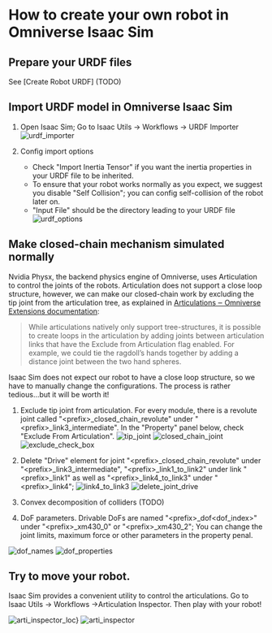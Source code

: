 [asset]: /OmniverseGym/Docs/assets

# How to create your own robot in Omniverse Isaac Sim

## Prepare your URDF files
See [Create Robot URDF] (TODO)

## Import URDF model in Omniverse Isaac Sim
1. Open Isaac Sim; Go to Isaac Utils -> Workflows -> URDF Importer
![urdf_importer](/OmniverseGym/Docs/assets/urdf_importer_location.PNG)

1. Config import options
    - Check "Import Inertia Tensor" if you want the inertia properties in your URDF file to be inherited.
    - To ensure that your robot works normally as you expect, we suggest you disable "Self Collision"; you can config self-collision of the robot later on.
    - "Input File" should be the directory leading to your URDF file
![urdf_options](/OmniverseGym/Docs/assets/urdf_importer_options.PNG)

## Make closed-chain mechanism simulated normally
Nvidia Physx, the backend physics engine of Omniverse, uses Articulation to control the joints of the robots. Articulation does not support a close loop structure, however, we can make our closed-chain work by excluding the tip joint from the articulation tree, as explained in [Articulations ‒ Omniverse Extensions documentation](https://docs.omniverse.nvidia.com/prod_extensions/prod_extensions/ext_physics/articulations.html):

>While articulations natively only support tree-structures, it is 
possible to create loops in the articulation by adding joints between 
articulation links that have the Exclude from Articulation flag enabled. For example, we could tie the ragdoll’s hands together by adding a distance joint between the two hand spheres.

Isaac Sim does not expect our robot to have a close loop structure, so we have to manually change the configurations. The process is rather tedious...but it will be worth it!

1. Exclude tip joint from articulation. For every module, there is a revolute joint called "\<prefix\>_closed_chain_revolute" under "\<prefix\>_link3_intermediate".  In the "Property" panel below, check "Exclude From Articulation".
![tip_joint](/OmniverseGym/Docs/assets/tip_joint_location.PNG) 
![closed_chain_joint](/OmniverseGym/Docs/assets/close_chain_joint_name.PNG) 
![exclude_check_box](/OmniverseGym/Docs/assets/check_exclude.PNG)

1. Delete "Drive" element for joint "\<prefix\>_closed_chain_revolute" under "\<prefix\>_link3_intermediate", "\<prefix\>_link1_to_link2" under link "\<prefix\>_link1"  as well as "\<prefix\>_link4_to_link3" under "\<prefix\>_link4";
![link4_to_link3](/OmniverseGym/Docs/assets/link4_to_link3.PNG)
![delete_joint_drive](/OmniverseGym/Docs/assets/delete_joint_drive.PNG)

1. Convex decomposition of colliders (TODO)
1. DoF parameters. Drivable DoFs are named "\<prefix\>_dof\<dof_index\>" under "\<prefix\>_xm430_0" or "\<prefix\>_xm430_2"; You can change the joint limits, maximum force or other parameters in the property penal.

![dof_names](/OmniverseGym/Docs/assets/dof_joint_names.PNG)
![dof_properties](/OmniverseGym/Docs/assets/drive_properties.PNG)

## Try to move your robot.
Isaac Sim provides a convenient utility to control the articulations. Go to Isaac Utils -> Workflows ->Articulation Inspector. Then play with your robot!

![arti_inspector_loc}](/OmniverseGym/Docs/assets/arti_inspector_location.PNG)
![arti_inspector](/OmniverseGym/Docs/assets/controllers_arti_inspector.PNG)
